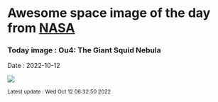 
# Awesome space image of the day from [NASA](https://api.nasa.gov/)

### Today image : Ou4: The Giant Squid Nebula
Date : 2022-10-12

![](https://apod.nasa.gov/apod/image/2210/SquidFinal3smaller1024.jpg)

<small>Latest update : Wed Oct 12 06:32:50 2022</small>
        